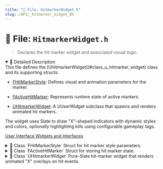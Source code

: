 ```yaml
---
title: "📄 File: HitmarkerWidget.h"
slug: /API/_hitmarker_widget_8h
---
```


# 📄 File: `HitmarkerWidget.h`

> Declares the hit marker widget and associated visual logic.

<details open>
<summary>📝 Detailed Description</summary>
This file defines the [UHitmarkerWidget](#class_u_hitmarker_widget) class and its supporting structs:

* [FHitMarkerStyle](#struct_f_hit_marker_style): Defines visual and animation parameters for the marker.

* [FActiveHitMarker](#struct_f_active_hit_marker): Represents runtime state of active markers.

* [UHitmarkerWidget](#class_u_hitmarker_widget): A UUserWidget subclass that spawns and renders animated hit markers.

The widget uses Slate to draw "X"-shaped indicators with dynamic styles and colors, optionally highlighting kills using configurable gameplay tags.

[User Interface Widgets and Interfaces](#group___u_i___widgets)
</details>

<!-- block -->
<details>
<summary>
  📘 Class `FHitMarkerStyle`
  <span class="brief-description-pill">Struct for hit marker style parameters.</span>
</summary>

<details open>
<summary>🧍 Members</summary>

<!-- FUNCTIONS -->
<details open>
<summary>⚙️ Functions</summary>

</details>

<!-- VARIABLES -->
<details open>
<summary>📦 Variables</summary>
  <details>
    <summary>
      🧠 <code>LineLength</code>
      <span class="member-badge kind-variable">variable</span>
      <span class="member-badge section-public-attrib">Public</span>
      <span class="brief-description-pill">How long each arm is drawn (in pixels).</span>
    </summary>
    <p>How long each arm is drawn (in pixels).</p>
  </details>
  <details>
    <summary>
      🧠 <code>InnerGap</code>
      <span class="member-badge kind-variable">variable</span>
      <span class="member-badge section-public-attrib">Public</span>
      <span class="brief-description-pill">Distance from the center before each arm starts (in pixels).</span>
    </summary>
    <p>Distance from the center before each arm starts (in pixels).</p>
  </details>
  <details>
    <summary>
      🧠 <code>Thickness</code>
      <span class="member-badge kind-variable">variable</span>
      <span class="member-badge section-public-attrib">Public</span>
      <span class="brief-description-pill">Thickness of the arms (in pixels).</span>
    </summary>
    <p>Thickness of the arms (in pixels).</p>
  </details>
  <details>
    <summary>
      🧠 <code>FadeTime</code>
      <span class="member-badge kind-variable">variable</span>
      <span class="member-badge section-public-attrib">Public</span>
      <span class="brief-description-pill">Total display time (in seconds) before the marker fades out.</span>
    </summary>
    <p>Total display time (in seconds) before the marker fades out.</p>
  </details>
  <details>
    <summary>
      🧠 <code>JitterRange</code>
      <span class="member-badge kind-variable">variable</span>
      <span class="member-badge section-public-attrib">Public</span>
      <span class="brief-description-pill">Random spawn offset (in pixels) for overlapping markers.</span>
    </summary>
    <p>Random spawn offset (in pixels) for overlapping markers.</p>
  </details>
  <details>
    <summary>
      🧠 <code>PopScale</code>
      <span class="member-badge kind-variable">variable</span>
      <span class="member-badge section-public-attrib">Public</span>
      <span class="brief-description-pill">Initial scale when the marker pops (1.0 = normal size).</span>
    </summary>
    <p>Initial scale when the marker pops (1.0 = normal size).</p>
  </details>
  <details>
    <summary>
      🧠 <code>PopDuration</code>
      <span class="member-badge kind-variable">variable</span>
      <span class="member-badge section-public-attrib">Public</span>
      <span class="brief-description-pill">Duration (in seconds) of the pop animation ([PopScale](#struct_f_hit_marker_style_1a7f6873ec5b9db4926a10c782c2d4ae90) -> 1.0).</span>
    </summary>
    <p>Duration (in seconds) of the pop animation ([PopScale](#struct_f_hit_marker_style_1a7f6873ec5b9db4926a10c782c2d4ae90) -> 1.0).</p>
  </details>
  <details>
    <summary>
      🧠 <code>KillPopScale</code>
      <span class="member-badge kind-variable">variable</span>
      <span class="member-badge section-public-attrib">Public</span>
      <span class="brief-description-pill">Scale override when the hit was a kill (overrides [PopScale](#struct_f_hit_marker_style_1a7f6873ec5b9db4926a10c782c2d4ae90)).</span>
    </summary>
    <p>Scale override when the hit was a kill (overrides [PopScale](#struct_f_hit_marker_style_1a7f6873ec5b9db4926a10c782c2d4ae90)).</p>
  </details>
</details>

</details>

</details>
<!-- block -->

<!-- block -->
<details>
<summary>
  📘 Class `FActiveHitMarker`
  <span class="brief-description-pill">Struct for storing hit marker state.</span>
</summary>

<details open>
<summary>🧍 Members</summary>

<!-- FUNCTIONS -->
<details open>
<summary>⚙️ Functions</summary>

</details>

<!-- VARIABLES -->
<details open>
<summary>📦 Variables</summary>
  <details>
    <summary>
      🧠 <code>Age</code>
      <span class="member-badge kind-variable">variable</span>
      <span class="member-badge section-public-attrib">Public</span>
      <span class="brief-description-pill">Time since this marker was spawned (in seconds).</span>
    </summary>
    <p>Time since this marker was spawned (in seconds).</p>
  </details>
  <details>
    <summary>
      🧠 <code>FadeTime</code>
      <span class="member-badge kind-variable">variable</span>
      <span class="member-badge section-public-attrib">Public</span>
      <span class="brief-description-pill">Lifetime before full fade-out (copied from [FHitMarkerStyle::FadeTime](#struct_f_hit_marker_style_1a4958e397562e2280a6092518928ce26e)).</span>
    </summary>
    <p>Lifetime before full fade-out (copied from [FHitMarkerStyle::FadeTime](#struct_f_hit_marker_style_1a4958e397562e2280a6092518928ce26e)).</p>
  </details>
  <details>
    <summary>
      🧠 <code>PopDuration</code>
      <span class="member-badge kind-variable">variable</span>
      <span class="member-badge section-public-attrib">Public</span>
      <span class="brief-description-pill">Duration of the pop animation (copied from [FHitMarkerStyle::PopDuration](#struct_f_hit_marker_style_1aa993953115dc027cfa6d741f4f0cdc37)).</span>
    </summary>
    <p>Duration of the pop animation (copied from [FHitMarkerStyle::PopDuration](#struct_f_hit_marker_style_1aa993953115dc027cfa6d741f4f0cdc37)).</p>
  </details>
  <details>
    <summary>
      🧠 <code>Scale</code>
      <span class="member-badge kind-variable">variable</span>
      <span class="member-badge section-public-attrib">Public</span>
      <span class="brief-description-pill">Current scale factor for easing animation.</span>
    </summary>
    <p>Current scale factor for easing animation.</p>
  </details>
  <details>
    <summary>
      🧠 <code>Color</code>
      <span class="member-badge kind-variable">variable</span>
      <span class="member-badge section-public-attrib">Public</span>
      <span class="brief-description-pill">Color tint for this marker instance.</span>
    </summary>
    <p>Color tint for this marker instance.</p>
  </details>
  <details>
    <summary>
      🧠 <code>AngleJitter</code>
      <span class="member-badge kind-variable">variable</span>
      <span class="member-badge section-public-attrib">Public</span>
      <span class="brief-description-pill">Random rotation offset so overlapping markers differ visually.</span>
    </summary>
    <p>Random rotation offset so overlapping markers differ visually.</p>
  </details>
</details>

</details>

</details>
<!-- block -->

<!-- block -->
<details>
<summary>
  📘 Class `UHitmarkerWidget`
  <span class="brief-description-pill">Pure-Slate hit-marker widget that renders animated "X" overlays on hit events.</span>
</summary>

> Use [PushHitMarker](#class_u_hitmarker_widget_1ad4867a3494abc15f88b58ccae14564b5) to spawn a new marker based on a set of DamageTags.

<details open>
<summary>🧍 Members</summary>

<!-- FUNCTIONS -->
<details open>
<summary>⚙️ Functions</summary>

  <details>
    <summary>
      🧠 <code>PushHitMarker</code>
      <span class="member-badge kind-function">function</span>
      <span class="member-badge section-public-func">Public</span>
      <span class="brief-description-pill">Spawn a new hit marker based on the supplied `DamageTags`.</span>
    </summary>

    <p><strong>Parameters:</strong></p>
    <ul>
        <li><code>const FGameplayTagContainer & DamageTags</code> – Tag container used to determine marker color via .</li>
    </ul>

    <hr />
    <p><strong>📄 Source:</strong> <code>Source/TimeAssassin/HitmarkerWidget.cpp</code> (lines 23–28)</p>
    <ExpandableCodeBlock code={`void UHitmarkerWidget::PushHitMarker(const FGameplayTagContainer& DamageTags)
{
	AddMarker(DamageTags);  // Add to the list

    OnHitMarkerAdded(DamageTags);  // Call overridable hook
}`} language="cpp" previewLines={15} />

  </details>
  <details>
    <summary>
      🧠 <code>OnHitMarkerAdded</code>
      <span class="member-badge kind-function">function</span>
      <span class="member-badge section-public-func">Public</span>
      <span class="brief-description-pill">Blueprint hook called after a marker is added.</span>
    </summary>

    <p><strong>Parameters:</strong></p>
    <ul>
        <li><code>const FGameplayTagContainer & DamageTags</code> – Same container passed to PushHitMarker.</li>
    </ul>

  </details>
  <details>
    <summary>
      🧠 <code>OnHitMarkerAdded_Implementation</code>
      <span class="member-badge kind-function">function</span>
      <span class="member-badge section-public-func">Public</span>
      
    </summary>

    <p><strong>Parameters:</strong> None</p>

    <hr />
    <p><strong>📄 Source:</strong> <code>Source/TimeAssassin/HitmarkerWidget.cpp</code> (lines 6–10)</p>
    <ExpandableCodeBlock code={`void UHitmarkerWidget::OnHitMarkerAdded_Implementation(const FGameplayTagContainer& DamageTags)
{
	// Default implementation does nothing
	// Designers can override this to add custom behavior
}`} language="cpp" previewLines={15} />

  </details>
  <details>
    <summary>
      🧠 <code>NativeConstruct</code>
      <span class="member-badge kind-function">function</span>
      <span class="member-badge section-protected-func">Protected</span>
      <span class="brief-description-pill">Called once when the widget is constructed.</span>
    </summary>

    <p><strong>Parameters:</strong> None</p>

    <hr />
    <p><strong>📄 Source:</strong> <code>Source/TimeAssassin/HitmarkerWidget.cpp</code> (lines 15–18)</p>
    <ExpandableCodeBlock code={`void UHitmarkerWidget::NativeConstruct()
{
    Super::NativeConstruct();
}`} language="cpp" previewLines={15} />

  </details>
  <details>
    <summary>
      🧠 <code>NativePreConstruct</code>
      <span class="member-badge kind-function">function</span>
      <span class="member-badge section-protected-func">Protected</span>
      <span class="brief-description-pill">Preview a single marker in the UMG designer for layout purposes.</span>
    </summary>

    <p><strong>Parameters:</strong> None</p>

    <hr />
    <p><strong>📄 Source:</strong> <code>Source/TimeAssassin/HitmarkerWidget.cpp</code> (lines 60–76)</p>
    <ExpandableCodeBlock code={`void UHitmarkerWidget::NativePreConstruct()
{
    Super::NativePreConstruct();

    // Show a single, static marker in the UMG designer (so you can see it)
    if (IsDesignTime() && !HasAnyFlags(RF_ClassDefaultObject))
    {
        ActiveMarkers.Empty();
        FActiveHitMarker& Preview = ActiveMarkers.AddDefaulted_GetRef();
        Preview.Age = 0.f;
        Preview.FadeTime = Style.FadeTime;
        Preview.PopDuration = Style.PopDuration;
        Preview.Scale = 1.f;
        Preview.Color = FLinearColor::White;
        Preview.AngleJitter = 0.f;
    }
}`} language="cpp" previewLines={15} />

  </details>
  <details>
    <summary>
      🧠 <code>NativeTick</code>
      <span class="member-badge kind-function">function</span>
      <span class="member-badge section-protected-func">Protected</span>
      <span class="brief-description-pill">Advance marker state and remove expired markers.</span>
    </summary>

    <p><strong>Parameters:</strong> None</p>

    <hr />
    <p><strong>📄 Source:</strong> <code>Source/TimeAssassin/HitmarkerWidget.cpp</code> (lines 80–86)</p>
    <ExpandableCodeBlock code={`void UHitmarkerWidget::NativeTick(const FGeometry& MyGeometry, float DeltaTime)
{
    Super::NativeTick(MyGeometry, DeltaTime);

    // Update all markers and prune any that have lived past FadeTime
    UpdateMarkers(DeltaTime);
}`} language="cpp" previewLines={15} />

  </details>
  <details>
    <summary>
      🧠 <code>NativePaint</code>
      <span class="member-badge kind-function">function</span>
      <span class="member-badge section-protected-func">Protected</span>
      <span class="brief-description-pill">Render active markers via Slate draw elements.</span>
    </summary>

    <p><strong>Parameters:</strong> None</p>

    <hr />
    <p><strong>📄 Source:</strong> <code>Source/TimeAssassin/HitmarkerWidget.cpp</code> (lines 115–122)</p>
    <ExpandableCodeBlock code={`int32 UHitmarkerWidget::NativePaint(const FPaintArgs& Args, const FGeometry& Geo,
    const FSlateRect& Culling, FSlateWindowElementList& Out,
    int32 Layer, const FWidgetStyle& StyleWS, bool bParentEnabled) const
{

    // Delegate to our helper so this override stays clean
    return RenderMarkers(Geo, Out, Layer);
}`} language="cpp" previewLines={15} />

  </details>

</details>

<!-- VARIABLES -->
<details open>
<summary>📦 Variables</summary>
  <details>
    <summary>
      🧠 <code>Style</code>
      <span class="member-badge kind-variable">variable</span>
      <span class="member-badge section-public-attrib">Public</span>
      <span class="brief-description-pill">Style parameters editable in the UMG designer (see [FHitMarkerStyle](#struct_f_hit_marker_style)).</span>
    </summary>
    <p>Style parameters editable in the UMG designer (see [FHitMarkerStyle](#struct_f_hit_marker_style)).</p>
  </details>
  <details>
    <summary>
      🧠 <code>KillTag</code>
      <span class="member-badge kind-variable">variable</span>
      <span class="member-badge section-public-attrib">Public</span>
      <span class="brief-description-pill">Gameplay tag that triggers the "kill" color (defaults to TAG_Damage_Kill).</span>
    </summary>
    <p>Gameplay tag that triggers the "kill" color (defaults to TAG_Damage_Kill).</p>
  </details>
</details>

</details>

</details>
<!-- block -->
